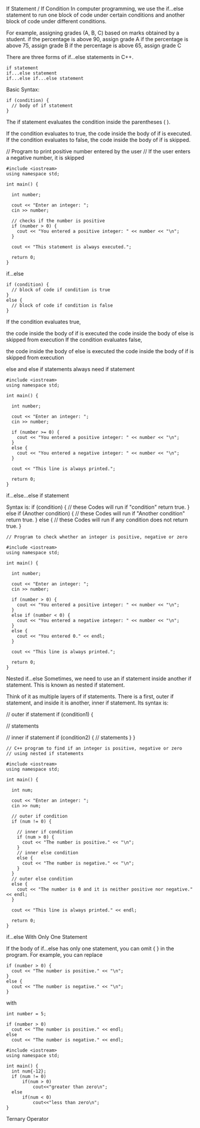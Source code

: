 If Statement / If Condition
In computer programming, we use the if...else statement to run one block of code under certain conditions and another block of code under different conditions.

For example, assigning grades (A, B, C) based on marks obtained by a student.
    if the percentage is above 90, assign grade A
    if the percentage is above 75, assign grade B
    if the percentage is above 65, assign grade C 
    
There are three forms of if...else statements in C++.

    if statement
    if...else statement
    if...else if...else statement


Basic Syntax:
```
if (condition) {
  // body of if statement
}
```
The if statement evaluates the condition inside the parentheses ( ).

If the condition evaluates to true, the code inside the body of if is executed.
If the condition evaluates to false, the code inside the body of if is skipped.

// Program to print positive number entered by the user
// If the user enters a negative number, it is skipped
```
#include <iostream>
using namespace std;

int main() {

  int number;

  cout << "Enter an integer: ";
  cin >> number;

  // checks if the number is positive
  if (number > 0) {
    cout << "You entered a positive integer: " << number << "\n";
  }

  cout << "This statement is always executed.";

  return 0;
}
```

if...else
```
if (condition) {
  // block of code if condition is true
}
else {
  // block of code if condition is false
}
```
If the condition evaluates true,

the code inside the body of if is executed
the code inside the body of else is skipped from execution
If the condition evaluates false,

the code inside the body of else is executed
the code inside the body of if is skipped from execution

else and else if statements always need if statement
```
#include <iostream>
using namespace std;

int main() {

  int number;

  cout << "Enter an integer: ";
  cin >> number;

  if (number >= 0) {
    cout << "You entered a positive integer: " << number << "\n";
  }
  else {
    cout << "You entered a negative integer: " << number << "\n";
  }

  cout << "This line is always printed.";

  return 0;
}
```

if...else...else if statement

Syntax is: if (condition) 
{
// these Codes will run if "condition" return true.
}
else if (Another condition)
{
// these Codes will run if  "Another condition" return true.
}
else
{
// these Codes will run if any condition does not return true.
}
```
// Program to check whether an integer is positive, negative or zero

#include <iostream>
using namespace std;

int main() {

  int number;

  cout << "Enter an integer: ";
  cin >> number;

  if (number > 0) {
    cout << "You entered a positive integer: " << number << "\n";
  } 
  else if (number < 0) {
    cout << "You entered a negative integer: " << number << "\n";
  } 
  else {
    cout << "You entered 0." << endl;
  }

  cout << "This line is always printed.";

  return 0;
}
```
Nested if...else
Sometimes, we need to use an if statement inside another if statement. This is known as nested if statement.

Think of it as multiple layers of if statements. There is a first, outer if statement, and inside it is another, inner if statement. Its syntax is:

// outer if statement
if (condition1) {

  // statements

  // inner if statement
  if (condition2) {
    // statements
  }
}
```
// C++ program to find if an integer is positive, negative or zero
// using nested if statements

#include <iostream>
using namespace std;

int main() {

  int num;
    
  cout << "Enter an integer: ";  
  cin >> num;    

  // outer if condition
  if (num != 0) {
        
    // inner if condition
    if (num > 0) {
      cout << "The number is positive." << "\n";
    }
    // inner else condition
    else {
      cout << "The number is negative." << "\n";
    }  
  }
  // outer else condition
  else {
    cout << "The number is 0 and it is neither positive nor negative." << endl;
  }

  cout << "This line is always printed." << endl;

  return 0;
}
```
if...else With Only One Statement

If the body of if...else has only one statement, you can omit { } in the program. For example, you can replace
```
if (number > 0) {
  cout << "The number is positive." << "\n";
}
else {
  cout << "The number is negative." << "\n";
}
```
with
```
int number = 5;

if (number > 0)
  cout << "The number is positive." << endl;
else
  cout << "The number is negative." << endl;
```
```
#include <iostream>
using namespace std;

int main() {
  int num{-12};
  if (num != 0)
      if(num > 0)
          cout<<"greater than zero\n";
  else
      if(num < 0)
          cout<<"less than zero\n";
}
```
Ternary Operator
